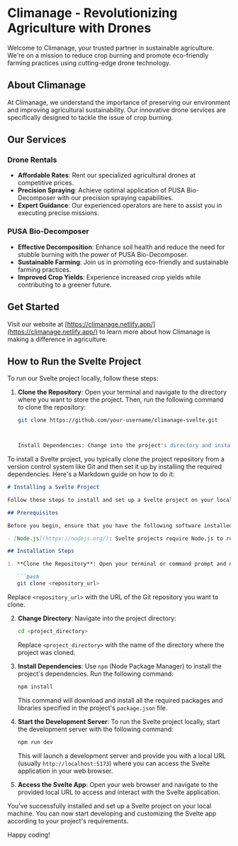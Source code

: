 # Climanage - Revolutionizing Agriculture with Drones

Welcome to Climanage, your trusted partner in sustainable agriculture. We're on a mission to reduce crop burning and promote eco-friendly farming practices using cutting-edge drone technology.

## About Climanage

At Climanage, we understand the importance of preserving our environment and improving agricultural sustainability. Our innovative drone services are specifically designed to tackle the issue of crop burning.

## Our Services

### Drone Rentals

- **Affordable Rates**: Rent our specialized agricultural drones at competitive prices.
- **Precision Spraying**: Achieve optimal application of PUSA Bio-Decomposer with our precision spraying capabilities.
- **Expert Guidance**: Our experienced operators are here to assist you in executing precise missions.

### PUSA Bio-Decomposer

- **Effective Decomposition**: Enhance soil health and reduce the need for stubble burning with the power of PUSA Bio-Decomposer.
- **Sustainable Farming**: Join us in promoting eco-friendly and sustainable farming practices.
- **Improved Crop Yields**: Experience increased crop yields while contributing to a greener future.

## Get Started

Visit our website at [https://climanage.netlify.app/](https://climanage.netlify.app/) to learn more about how Climanage is making a difference in agriculture.

## How to Run the Svelte Project

To run our Svelte project locally, follow these steps:

1. **Clone the Repository**: Open your terminal and navigate to the directory where you want to store the project. Then, run the following command to clone the repository:

   ```bash
   git clone https://github.com/your-username/climanage-svelte.git



   Install Dependencies: Change into the project's directory and install the project dependencies using npm:
To install a Svelte project, you typically clone the project repository from a version control system like Git and then set it up by installing the required dependencies. Here's a Markdown guide on how to do it:

```markdown
# Installing a Svelte Project

Follow these steps to install and set up a Svelte project on your local machine:

## Prerequisites

Before you begin, ensure that you have the following software installed on your computer:

- [Node.js](https://nodejs.org/): Svelte projects require Node.js to run.

## Installation Steps

1. **Clone the Repository**: Open your terminal or command prompt and navigate to the directory where you want to store the Svelte project. Use the following command to clone the project repository:

   ```bash
   git clone <repository_url>
   ```

   Replace `<repository_url>` with the URL of the Git repository you want to clone.

2. **Change Directory**: Navigate into the project directory:

   ```bash
   cd <project_directory>
   ```

   Replace `<project_directory>` with the name of the directory where the project was cloned.

3. **Install Dependencies**: Use `npm` (Node Package Manager) to install the project's dependencies. Run the following command:

   ```bash
   npm install
   ```

   This command will download and install all the required packages and libraries specified in the project's `package.json` file.

4. **Start the Development Server**: To run the Svelte project locally, start the development server with the following command:

   ```bash
   npm run dev
   ```

   This will launch a development server and provide you with a local URL (usually `http://localhost:5173`) where you can access the Svelte application in your web browser.

5. **Access the Svelte App**: Open your web browser and navigate to the provided local URL to access and interact with the Svelte application.

You've successfully installed and set up a Svelte project on your local machine. You can now start developing and customizing the Svelte app according to your project's requirements.

Happy coding!

